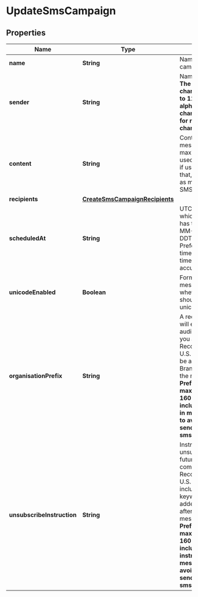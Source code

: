 
# UpdateSmsCampaign

## Properties
Name | Type | Description | Notes
------------ | ------------- | ------------- | -------------
**name** | **String** | Name of the campaign |  [optional]
**sender** | **String** | Name of the sender. **The number of characters is limited to 11 for alphanumeric characters and 15 for numeric characters** |  [optional]
**content** | **String** | Content of the message. The maximum characters used per SMS is 160, if used more than that, it will be counted as more than one SMS |  [optional]
**recipients** | [**CreateSmsCampaignRecipients**](CreateSmsCampaignRecipients.md) |  |  [optional]
**scheduledAt** | **String** | UTC date-time on which the campaign has to run (YYYY-MM-DDTHH:mm:ss.SSSZ). Prefer to pass your timezone in date-time format for accurate result. |  [optional]
**unicodeEnabled** | **Boolean** | Format of the message. It indicates whether the content should be treated as unicode or not. |  [optional]
**organisationPrefix** | **String** | A recognizable prefix will ensure your audience knows who you are. Recommended by U.S. carriers. This will be added as your Brand Name before the message content. **Prefer verifying maximum length of 160 characters including this prefix in message content to avoid multiple sending of same sms.** |  [optional]
**unsubscribeInstruction** | **String** | Instructions to unsubscribe from future communications. Recommended by U.S. carriers. Must include **STOP** keyword. This will be added as instructions after the end of message content. **Prefer verifying maximum length of 160 characters including this instructions in message content to avoid multiple sending of same sms.** |  [optional]



